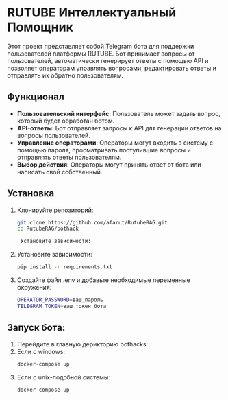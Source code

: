 # RUTUBE Интеллектуальный Помощник

Этот проект представляет собой Telegram бота для поддержки пользователей платформы RUTUBE. Бот принимает вопросы от пользователей, автоматически генерирует ответы с помощью API и позволяет операторам управлять вопросами, редактировать ответы и отправлять их обратно пользователям.

## Функционал

- **Пользовательский интерфейс**: Пользователь может задать вопрос, который будет обработан ботом.
- **API-ответы**: Бот отправляет запросы к API для генерации ответов на вопросы пользователей.
- **Управление операторами**: Операторы могут входить в систему с помощью пароля, просматривать поступившие вопросы и отправлять ответы пользователям.
- **Выбор действия**: Операторы могут принять ответ от бота или написать свой собственный.

## Установка

1. Клонируйте репозиторий:
   ```bash
   git clone https://github.com/afarut/RutubeRAG.git
   cd RutubeRAG/bothack

    Установите зависимости:

2. Установите зависимости:
   ```bash
   pip install -r requirements.txt
3. Создайте файл .env и добавьте необходимые переменные окружения:
   ```bash
   OPERATOR_PASSWORD=ваш_пароль
   TELEGRAM_TOKEN=ваш_токен_бота

## Запуск бота:
1. Перейдите в главную дерикторию bothacks:
2. Если с windows:
   ```bash
   docker-compose up
2. Если с unix-подобной системы:
   ```bash 
   docker compose up
